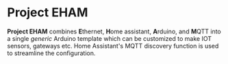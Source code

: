 # Project EHAM

**Project EHAM** combines **E**thernet, **H**ome assistant, **A**rduino, and **M**QTT into a single *generic* Arduino template which can be customized to make IOT sensors, gateways etc. Home Assistant's MQTT discovery function is used to streamline the configuration.
